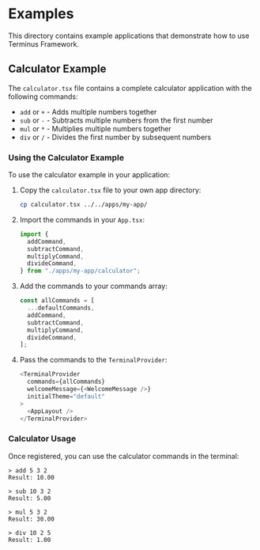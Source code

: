 # Examples

This directory contains example applications that demonstrate how to use Terminus Framework.

## Calculator Example

The `calculator.tsx` file contains a complete calculator application with the following commands:

- `add` or `+` - Adds multiple numbers together
- `sub` or `-` - Subtracts multiple numbers from the first number
- `mul` or `*` - Multiplies multiple numbers together
- `div` or `/` - Divides the first number by subsequent numbers

### Using the Calculator Example

To use the calculator example in your application:

1. Copy the `calculator.tsx` file to your own app directory:

   ```bash
   cp calculator.tsx ../../apps/my-app/
   ```

2. Import the commands in your `App.tsx`:

   ```typescript
   import {
     addCommand,
     subtractCommand,
     multiplyCommand,
     divideCommand,
   } from "./apps/my-app/calculator";
   ```

3. Add the commands to your commands array:

   ```typescript
   const allCommands = [
     ...defaultCommands,
     addCommand,
     subtractCommand,
     multiplyCommand,
     divideCommand,
   ];
   ```

4. Pass the commands to the `TerminalProvider`:
   ```typescript
   <TerminalProvider
     commands={allCommands}
     welcomeMessage={<WelcomeMessage />}
     initialTheme="default"
   >
     <AppLayout />
   </TerminalProvider>
   ```

### Calculator Usage

Once registered, you can use the calculator commands in the terminal:

```
> add 5 3 2
Result: 10.00

> sub 10 3 2
Result: 5.00

> mul 5 3 2
Result: 30.00

> div 10 2 5
Result: 1.00
```
